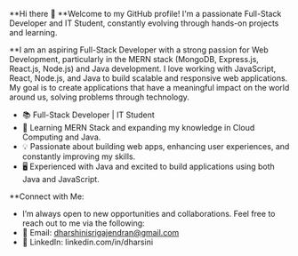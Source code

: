 **Hi there 👋
**Welcome to my GitHub profile! I'm a passionate Full-Stack Developer and IT Student, constantly evolving through hands-on projects and learning.

**I am an aspiring Full-Stack Developer with a strong passion for Web Development, particularly in the MERN stack (MongoDB, Express.js, React.js, Node.js) and Java development. I love working with JavaScript, React, Node.js, and Java to build scalable and responsive web applications. My goal is to create applications that have a meaningful impact on the world around us, solving problems through technology.

- 📚 Full-Stack Developer | IT Student
- 🌱 Learning MERN Stack and expanding my knowledge in Cloud Computing and Java.
- 💡 Passionate about building web apps, enhancing user experiences, and constantly improving my skills.
- 🖥️ Experienced with Java and excited to build applications using both Java and JavaScript.

**Connect with Me:
- I’m always open to new opportunities and collaborations. Feel free to reach out to me via the following:
- 📧 Email: dharshinisrigajendran@gmail.com
- 💼 LinkedIn: linkedin.com/in/dharsini
<!--
**Dharshinisri-G/Dharshinisri-G** is a ✨ _special_ ✨ repository because its `README.md` (this file) appears on your GitHub profile.

Here are some ideas to get you started:

- 🔭 I’m currently working on ...
- 🌱 I’m currently learning ...
- 👯 I’m looking to collaborate on ...
- 🤔 I’m looking for help with ...
- 💬 Ask me about ...
- 📫 How to reach me: ...
- 😄 Pronouns: ...
- ⚡ Fun fact: ...
-->
